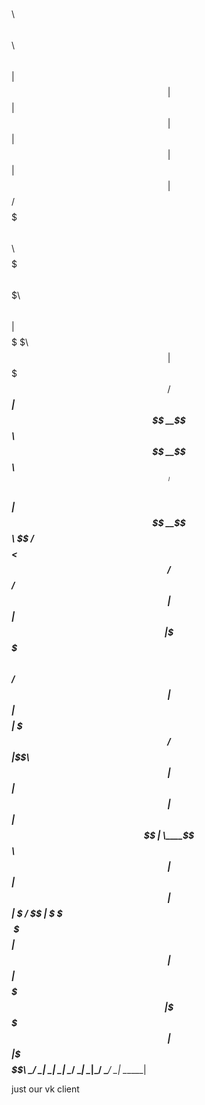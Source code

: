 $$\    $$\ $$\   $$\                                                         $$\           
$$ |   $$ |$$ | $$  |                                                        $$ |          
$$ |   $$ |$$ |$$  /        $$$$$$$\  $$$$$$\  $$$$$$$\   $$$$$$$\  $$$$$$\  $$ | $$$$$$\  
\$$\  $$  |$$$$$  /        $$  _____|$$  __$$\ $$  __$$\ $$  _____|$$  __$$\ $$ |$$  __$$\ 
 \$$\$$  / $$  $$<         $$ /      $$ /  $$ |$$ |  $$ |\$$$$$$\  $$ /  $$ |$$ |$$$$$$$$ |
  \$$$  /  $$ |\$$\        $$ |      $$ |  $$ |$$ |  $$ | \____$$\ $$ |  $$ |$$ |$$   ____|
   \$  /   $$ | \$$\       \$$$$$$$\ \$$$$$$  |$$ |  $$ |$$$$$$$  |\$$$$$$  |$$ |\$$$$$$$\ 
    \_/    \__|  \__|       \_______| \______/ \__|  \__|\_______/  \______/ \__| \_______|
                                                                                           
just our vk client
